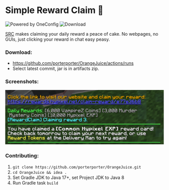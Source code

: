 # Simple Reward Claim 🍰
![Powered by OneConfig](https://polyfrost.org/media/branding/badges/badge_3.svg) ![Download](https://img.shields.io/badge/Download%20Latest%20Build-1452cc?style=for-the-badge&link=https://nightly.link/porterporter/SimpleRewardClaim/workflows/build/main/artifacts)

<u>SRC</u> makes claiming your daily reward a peace of cake. No webpages, no GUIs, just clicking your reward in chat easy peasy.
### Download:
* https://github.com/porterporter/OrangeJuice/actions/runs
* Select latest commit, jar is in artifacts zip.

### Screenshots:
![screenshot.PNG](src/main/resources/screenshot.png)

### Contributing:
1. `git clone https://github.com/porterporter/OrangeJuice.git`
2. `cd OrangeJuice && idea .`
3. Set Gradle JDK to Java 17+, set Project JDK to Java 8
4. Run Gradle task `build`